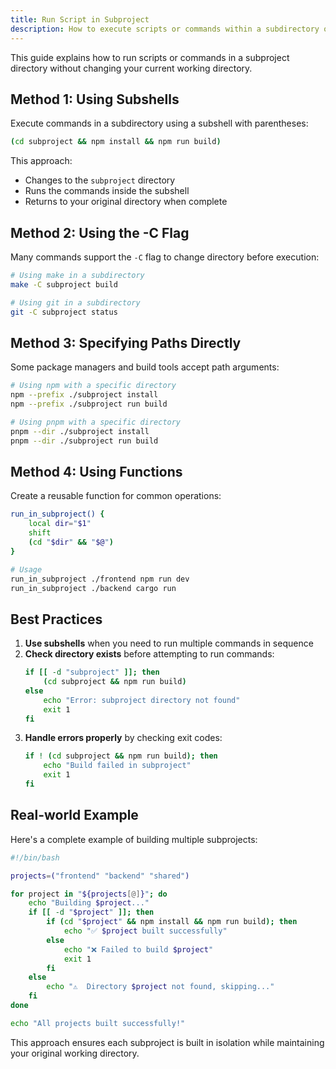 ```yaml
---
title: Run Script in Subproject
description: How to execute scripts or commands within a subdirectory or subproject from your current location.
---
```


This guide explains how to run scripts or commands in a subproject directory without changing your current working directory.

## Method 1: Using Subshells

Execute commands in a subdirectory using a subshell with parentheses:

```bash
(cd subproject && npm install && npm run build)
```

This approach:
- Changes to the `subproject` directory
- Runs the commands inside the subshell
- Returns to your original directory when complete

## Method 2: Using the -C Flag

Many commands support the `-C` flag to change directory before execution:

```bash
# Using make in a subdirectory
make -C subproject build

# Using git in a subdirectory
git -C subproject status
```

## Method 3: Specifying Paths Directly

Some package managers and build tools accept path arguments:

```bash
# Using npm with a specific directory
npm --prefix ./subproject install
npm --prefix ./subproject run build

# Using pnpm with a specific directory
pnpm --dir ./subproject install
pnpm --dir ./subproject run build
```

## Method 4: Using Functions

Create a reusable function for common operations:

```bash
run_in_subproject() {
    local dir="$1"
    shift
    (cd "$dir" && "$@")
}

# Usage
run_in_subproject ./frontend npm run dev
run_in_subproject ./backend cargo run
```

## Best Practices

1. **Use subshells** when you need to run multiple commands in sequence
2. **Check directory exists** before attempting to run commands:
   ```bash
   if [[ -d "subproject" ]]; then
       (cd subproject && npm run build)
   else
       echo "Error: subproject directory not found"
       exit 1
   fi
   ```
3. **Handle errors properly** by checking exit codes:
   ```bash
   if ! (cd subproject && npm run build); then
       echo "Build failed in subproject"
       exit 1
   fi
   ```

## Real-world Example

Here's a complete example of building multiple subprojects:

```bash
#!/bin/bash

projects=("frontend" "backend" "shared")

for project in "${projects[@]}"; do
    echo "Building $project..."
    if [[ -d "$project" ]]; then
        if (cd "$project" && npm install && npm run build); then
            echo "✅ $project built successfully"
        else
            echo "❌ Failed to build $project"
            exit 1
        fi
    else
        echo "⚠️  Directory $project not found, skipping..."
    fi
done

echo "All projects built successfully!"
```

This approach ensures each subproject is built in isolation while maintaining your original working directory.
